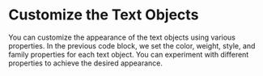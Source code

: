 # Customize the Text Objects

You can customize the appearance of the text objects using various properties. In the previous code block, we set the color, weight, style, and family properties for each text object. You can experiment with different properties to achieve the desired appearance.
